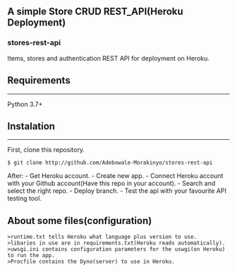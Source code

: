 ## A simple Store CRUD REST_API(Heroku Deployment)

### stores-rest-api
Items, stores and authentication REST API for deployment on Heroku.

  ## Requirements
  ___
  Python 3.7+

  ## Instalation
  ___
  First, clone this repository.
  ```
  $ git clone http://github.com/Adebowale-Morakinyo/stores-rest-api
  ```
  After:
    - Get Heroku account.
    - Create new app.
    - Connect Heroku account with your Github account(Have this repo in your account).
    - Search and select the right repo.
    - Deploy branch.
    - Test the api with your favourite API testing tool.
   
  ## About some files(configuration) 
    >runtime.txt tells Heroku what language plus version to use.
    >libaries in use are in requirements.txt(Heroku reads automatically).
    >uwsgi.ini contains configuration parameters for the uswgi(on Heroku) to run the app.
    >Procfile contains the Dyno(server) to use in Heroku.


